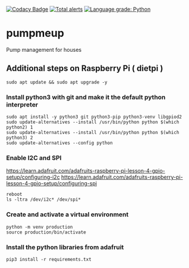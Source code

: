 [![Codacy Badge](https://api.codacy.com/project/badge/Grade/5b4c73892a27441dadad671c418a4413)](https://app.codacy.com/gh/atraides/pumpmeup?utm_source=github.com&utm_medium=referral&utm_content=atraides/pumpmeup&utm_campaign=Badge_Grade)
[![Total alerts](https://img.shields.io/lgtm/alerts/g/atraides/pumpmeup.svg?logo=lgtm&logoWidth=18)](https://lgtm.com/projects/g/atraides/pumpmeup/alerts/) [![Language grade: Python](https://img.shields.io/lgtm/grade/python/g/atraides/pumpmeup.svg?logo=lgtm&logoWidth=18)](https://lgtm.com/projects/g/atraides/pumpmeup/context:python)
# pumpmeup
Pump management for houses

## Additional steps on Raspberry Pi ( dietpi )
```shell
sudo apt update && sudo apt upgrade -y
```
### Install python3 with git and make it the default python interpreter
```shell
sudo apt install -y python3 git python3-pip python3-venv libgpiod2
sudo update-alternatives --install /usr/bin/python python $(which python2) 1
sudo update-alternatives --install /usr/bin/python python $(which python3) 2
sudo update-alternatives --config python
```

### Enable I2C and SPI
https://learn.adafruit.com/adafruits-raspberry-pi-lesson-4-gpio-setup/configuring-i2c
https://learn.adafruit.com/adafruits-raspberry-pi-lesson-4-gpio-setup/configuring-spi
```shell
reboot
ls -ltra /dev/i2c* /dev/spi*
```

### Create and activate a virtual environment
```shell
python -m venv production
source production/bin/activate
```

### Install the python libraries from adafruit
```shell
pip3 install -r requirements.txt
```
